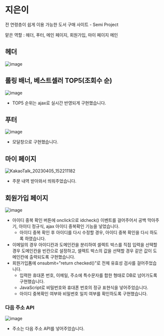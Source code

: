 # 지은이
전 연령층이 쉽게 이용 가능한 도서 구매 사이트 - Semi Project

맡은 역할 : 헤더, 푸터, 메인 페이지, 회원가입, 마이 페이지 메인

## 헤더
![image](https://user-images.githubusercontent.com/106478906/229981012-1e87aa85-ea6c-4bc4-a302-258ca7f8d8d4.png)

## 롤링 배너, 베스트셀러 TOP5(조회수 순)
![image](https://user-images.githubusercontent.com/106478906/229981142-cda7b814-a782-46ab-97fb-c8bb2adfc4bd.png)
- TOP5 순위는 ajax로 실시간 반영되게 구현했습니다.

## 푸터
![image](https://user-images.githubusercontent.com/106478906/229982540-82985063-2bcb-4237-8a44-50e8cc9a2f92.png)
- 모달창으로 구현했습니다.

## 마이 페이지
![KakaoTalk_20230405_152211182](https://user-images.githubusercontent.com/106478906/229998429-7ac9d338-7146-424e-93a7-f0ba24c65106.png)
- 주문 내역 받아와서 띄워주었습니다.

## 회원가입 페이지
![image](https://user-images.githubusercontent.com/106478906/229983594-7fca7fc8-9a79-46cb-9caf-e76aae227e7d.png)
- 아이디 중복 확인 버튼에 onclick으로 idcheck() 이벤트를 걸어주어서 공백 막아주기, 아이디 정규식, ajax 아이디 중복확인 기능을 넣었습니다.
  - 아이디 중복 확인 후 아이디를 다시 수정할 경우, 아이디 중복 확인을 다시 하도록 하였습니다.
- 이메일의 경우 아이디칸과 도메인칸을 분리하여 셀렉트 박스를 직접 입력을 선택할 경우 도메인칸을 빈칸으로 설정하고,
  셀렉트 박스의 값을 선택할 경우 같은 값이 도메인칸에 출력되도록 구현했습니다.
- 회원가입폼에 onsubmit="return checked()"로 전체 유효성 검사를 걸어주었습니다.
  - 입력한 휴대폰 번호, 이메일, 주소에 특수문자를 합한 형태로 DB로 넘어가도록 구현했습니다.
  - JavaScript로 비밀번호와 휴대폰 번호의 정규 표현식을 넣어주었습니다.
  - 아이디 중복확인 여부와 비밀번호 일치 여부를 확인하도록 구현했습니다.
  
  
### 다음 주소 API
![image](https://user-images.githubusercontent.com/106478906/229986700-8201592e-680b-4eb5-8d82-c71386bd66be.png)
- 주소는 다음 주소 API를 넣어주었습니다.
